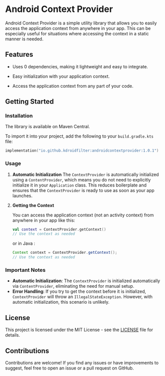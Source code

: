 # Android Context Provider

Android Context Provider is a simple utility library that allows you to easily access the application context from anywhere in your app. This can be especially useful for situations where accessing the context in a static manner is needed.

## Features

- Uses 0 dependencies, making it lightweight and easy to integrate.

- Easy initialization with your application context.

- Access the application context from any part of your code.

## Getting Started

### Installation

The library is available on Maven Central.

To import it into your project, add the following to your `build.gradle.kts` file:

```kotlin
implementation("io.github.kdroidfilter:androidcontextprovider:1.0.1")
```

### Usage

1. **Automatic Initialization**
   The `ContextProvider` is automatically initialized using a `ContentProvider`, which means you do not need to explicitly initialize it in your `Application` class. This reduces boilerplate and ensures that the `ContextProvider` is ready to use as soon as your app launches.

2. **Getting the Context**

   You can access the application context (not an activity context) from anywhere in your app like this: 
   ```kotlin
   val context = ContextProvider.getContext()
   // Use the context as needed
   ```
   or in Java : 
   ```java
   Context context = ContextProvider.getContext();
   // Use the context as needed
   ```
### Important Notes

- **Automatic Initialization**: The `ContextProvider` is initialized automatically via `ContentProvider`, eliminating the need for manual setup.
- **Error Handling**: If you try to get the context before it is initialized, `ContextProvider` will throw an `IllegalStateException`. However, with automatic initialization, this scenario is unlikely.

## License

This project is licensed under the MIT License - see the [LICENSE](LICENSE) file for details.

## Contributions

Contributions are welcome! If you find any issues or have improvements to suggest, feel free to open an issue or a pull request on GitHub.

